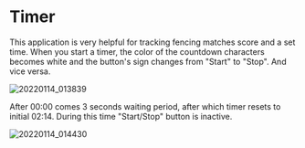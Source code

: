 # Timer
This application is very helpful for tracking fencing matches score and a set time.
When you start a timer, the color of the countdown characters becomes white and the button's sign changes from "Start" to "Stop". And vice versa.


![20220114_013839](https://user-images.githubusercontent.com/64214865/149420266-d1729093-828a-4e55-85ea-8b9e87b6300b.gif)

After 00:00 comes 3 seconds waiting period, after which timer resets to initial 02:14. During this time "Start/Stop" button is inactive.


![20220114_014430](https://user-images.githubusercontent.com/64214865/149420909-06d61a31-cb05-46ca-b972-1fc0282fbb74.gif)
